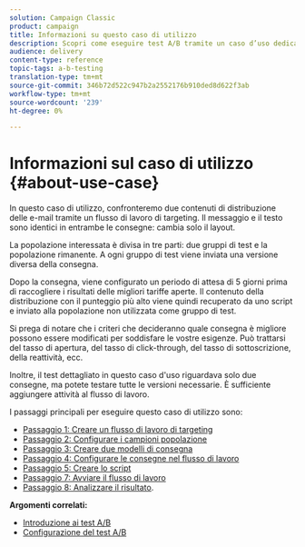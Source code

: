 ```yaml
---
solution: Campaign Classic
product: campaign
title: Informazioni su questo caso di utilizzo
description: Scopri come eseguire test A/B tramite un caso d’uso dedicato.
audience: delivery
content-type: reference
topic-tags: a-b-testing
translation-type: tm+mt
source-git-commit: 346b72d522c947b2a2552176b910ded8d622f3ab
workflow-type: tm+mt
source-wordcount: '239'
ht-degree: 0%

---
```



# Informazioni sul caso di utilizzo {#about-use-case}

In questo caso di utilizzo, confronteremo due contenuti di distribuzione delle e-mail tramite un flusso di lavoro di targeting. Il messaggio e il testo sono identici in entrambe le consegne: cambia solo il layout.

La popolazione interessata è divisa in tre parti: due gruppi di test e la popolazione rimanente. A ogni gruppo di test viene inviata una versione diversa della consegna.

Dopo la consegna, viene configurato un periodo di attesa di 5 giorni prima di raccogliere i risultati delle migliori tariffe aperte. Il contenuto della distribuzione con il punteggio più alto viene quindi recuperato da uno script e inviato alla popolazione non utilizzata come gruppo di test.

Si prega di notare che i criteri che decideranno quale consegna è migliore possono essere modificati per soddisfare le vostre esigenze. Può trattarsi del tasso di apertura, del tasso di click-through, del tasso di sottoscrizione, della reattività, ecc.

Inoltre, il test dettagliato in questo caso d&#39;uso riguardava solo due consegne, ma potete testare tutte le versioni necessarie. È sufficiente aggiungere attività al flusso di lavoro.

I passaggi principali per eseguire questo caso di utilizzo sono:

* [Passaggio 1: Creare un flusso di lavoro di targeting](#step-1--creating-a-targeting-workflow)
* [Passaggio 2: Configurare i campioni popolazione](#step-2--configuring-population-samples)
* [Passaggio 3: Creare due modelli di consegna](#step-3--creating-two-delivery-templates)
* [Passaggio 4: Configurare le consegne nel flusso di lavoro](#step-4--configuring-the-deliveries-in-the-workflow)
* [Passaggio 5: Creare lo script](#step-5--creating-the-script)
* [Passaggio 7: Avviare il flusso di lavoro](#step-7--starting-the-workflow)
* [Passaggio 8: Analizzare il risultato](#step-8--analyzing-the-result).

**Argomenti correlati:**

* [Introduzione ai test A/B](../../delivery/using/get-started-a-b-testing.md)
* [Configurazione del test A/B](../../delivery/using/configuring-a-b-testing.md)
